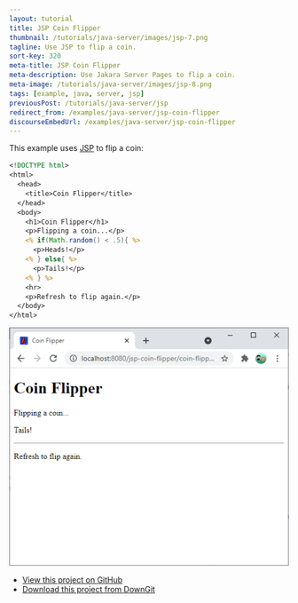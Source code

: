 ```yaml
---
layout: tutorial
title: JSP Coin Flipper
thumbnail: /tutorials/java-server/images/jsp-7.png
tagline: Use JSP to flip a coin.
sort-key: 320
meta-title: JSP Coin Flipper
meta-description: Use Jakara Server Pages to flip a coin.
meta-image: /tutorials/java-server/images/jsp-8.png
tags: [example, java, server, jsp]
previousPost: /tutorials/java-server/jsp
redirect_from: /examples/java-server/jsp-coin-flipper
discourseEmbedUrl: /examples/java-server/jsp-coin-flipper
---
```


This example uses [JSP](/tutorials/java-server/jsp) to flip a coin:

```jsp
<!DOCTYPE html>
<html>
  <head>
    <title>Coin Flipper</title>
  </head>
  <body>
    <h1>Coin Flipper</h1>
    <p>Flipping a coin...</p>
    <% if(Math.random() < .5){ %>
      <p>Heads!</p>
    <% } else{ %>
      <p>Tails!</p>
    <% } %>
    <hr>
    <p>Refresh to flip again.</p>
  </body>
</html>
```

![coin flipper webpage](/tutorials/java-server/images/jsp-2.png)

- [View this project on GitHub](https://github.com/KevinWorkman/HappyCoding/tree/gh-pages/tutorials/java-server/java-server-example-projects/jsp-coin-flipper)
- [Download this project from DownGit](https://downgit.github.io/#/home?url=https://github.com/KevinWorkman/HappyCoding/tree/gh-pages/tutorials/java-server/java-server-example-projects/jsp-coin-flipper)
